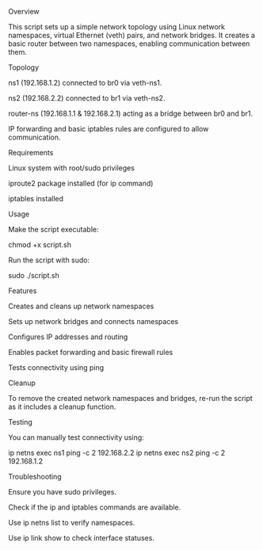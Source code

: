 
Overview

This script sets up a simple network topology using Linux network namespaces, virtual Ethernet (veth) pairs, and network bridges. It creates a basic router between two namespaces, enabling communication between them.

Topology

ns1 (192.168.1.2) connected to br0 via veth-ns1.

ns2 (192.168.2.2) connected to br1 via veth-ns2.

router-ns (192.168.1.1 & 192.168.2.1) acting as a bridge between br0 and br1.

IP forwarding and basic iptables rules are configured to allow communication.

Requirements

Linux system with root/sudo privileges

iproute2 package installed (for ip command)

iptables installed

Usage

Make the script executable:

chmod +x script.sh

Run the script with sudo:

sudo ./script.sh

Features

Creates and cleans up network namespaces

Sets up network bridges and connects namespaces

Configures IP addresses and routing

Enables packet forwarding and basic firewall rules

Tests connectivity using ping

Cleanup

To remove the created network namespaces and bridges, re-run the script as it includes a cleanup function.

Testing

You can manually test connectivity using:

ip netns exec ns1 ping -c 2 192.168.2.2
ip netns exec ns2 ping -c 2 192.168.1.2

Troubleshooting

Ensure you have sudo privileges.

Check if the ip and iptables commands are available.

Use ip netns list to verify namespaces.

Use ip link show to check interface statuses.

